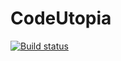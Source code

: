 # CodeUtopia

[![Build status](https://ci.appveyor.com/api/projects/status/dfx5lm09h9xd2iy2/branch/master?svg=true)](https://ci.appveyor.com/project/kevbite/codeutopia/branch/master)
